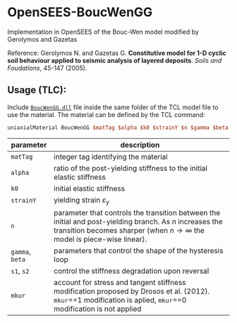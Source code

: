 # OpenSEES-BoucWenGG
Implementation in OpenSEES of the Bouc-Wen model modified by Gerolymos and Gazetas

Reference: Gerolymos N. and Gazetas G. **Constitutive model for 1-D cyclic soil behaviour applied to seismic analysis of layered deposits**. _Soils and Foudations_, 45-147 (2005).


## Usage (TLC):
Include [`BoucWenGG.dll`](https://github.com/mrc-tech/OpenSEES-BoucWenGG/releases/latest) file inside the same folder of the TCL model file to use the material. The material can be defined by the TCL command:
```tcl
uniaxialMaterial BoucWenGG $matTag $alpha $k0 $strainY $n $gamma $beta $s1 $s2 $mkur
```
| parameter | description |
| --- | --- |
| `matTag` | integer tag identifying the material |
| `alpha` | ratio of the post-yielding stiffness to the initial elastic stiffness |
| `k0` | initial elastic stiffness |
| `strainY` | yielding strain $\varepsilon_y$ |
| `n` | parameter that controls the transition between the initial and post-yielding branch. As $n$ increases the transition becomes sharper (when $n\to\infty$ the model is piece-wise linear). |
| `gamma`, `beta` | parameters that control the shape of the hysteresis loop |
| `s1`, `s2` | control the stiffness degradation upon reversal |
| `mkur` | account for stress and tangent stiffness modification proposed by Drosos et al. (2012). `mkur`==1 modification is aplied, `mkur`==0 modification is not applied |
